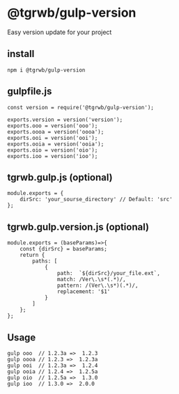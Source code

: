# @tgrwb/gulp-version
Easy version update for your project

## install

```
npm i @tgrwb/gulp-version
```

## gulpfile.js

```
const version = require('@tgrwb/gulp-version');

exports.version = version('version');
exports.ooo = version('ooo');
exports.oooa = version('oooa');
exports.ooi = version('ooi');
exports.ooia = version('ooia');
exports.oio = version('oio');
exports.ioo = version('ioo');
```

## tgrwb.gulp.js (optional)

```
module.exports = {
	dirSrc: 'your_sourse_directory' // Default: 'src'
};
```

## tgrwb.gulp.version.js (optional)

```
module.exports = (baseParams)=>{
	const {dirSrc} = baseParams;
	return {
		paths: [
			{
				path:  `${dirSrc}/your_file.ext`,
				match: /Ver\.\s*(.*)/,
				pattern: /(Ver\.\s*)(.*)/,
				replacement: '$1'
			}
		]
	};
};
```

## Usage

```
gulp ooo  // 1.2.3a =>  1.2.3
gulp oooa // 1.2.3 =>  1.2.3a
gulp ooi  // 1.2.3a =>  1.2.4
gulp ooia // 1.2.4 =>  1.2.5a
gulp oio  // 1.2.5a =>  1.3.0
gulp ioo  // 1.3.0 =>  2.0.0
```
